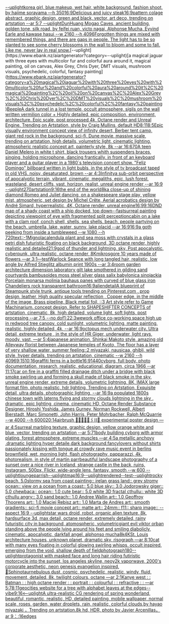[--uplight](https://www.ebank.nz/aiartgenerator?category=--uplight)[korea girl, blue makeup, wet hair, white background, fashion shoot, by hajime sorayama —h 350](https://www.ebank.nz/aiartgenerator?category=korea%20girl%2C%20blue%20makeup%2C%20wet%20hair%2C%20white%20background%2C%20fashion%20shoot%2C%20by%20hajime%20sorayama%20%E2%80%94h%20350)[16:9](https://www.ebank.nz/aiartgenerator?category=16%3A9)[Delicious and juicy steak](https://www.ebank.nz/aiartgenerator?category=Delicious%20and%20juicy%20steak)[16:9](https://www.ebank.nz/aiartgenerator?category=16%3A9)[pattern colage abstract, graphic design, green and black, vector, art deco, trending on artstation --ar 5:7 --uplight](https://www.ebank.nz/aiartgenerator?category=pattern%20colage%20abstract%2C%20graphic%20design%2C%20green%20and%20black%2C%20vector%2C%20art%20deco%2C%20trending%20on%20artstation%20--ar%205%3A7%20--uplight)[DunHuang Mogao Caves, ancient building, golden tone, silk road, by feifei ruan, victo nagai, Alphonse Mucha, Eyvind Earle and kawase hasui --w 2160  --h 4096](https://www.ebank.nz/aiartgenerator?category=DunHuang%20Mogao%20Caves%2C%20ancient%20building%2C%20golden%20tone%2C%20silk%20road%2C%20by%20feifei%20ruan%2C%20victo%20nagai%2C%20Alphonse%20Mucha%2C%20Eyvind%20Earle%20and%20kawase%20hasui%20--w%202160%20%20--h%204096)[Forgotten things are mixed with remembered things, and there are gaps in people. The light has to be so slanted to see some cherry blossoms in the wall to bloom and some to fall. Like me, never lay in real snow.](https://www.ebank.nz/aiartgenerator?category=Forgotten%20things%20are%20mixed%20with%20remembered%20things%2C%20and%20there%20are%20gaps%20in%20people.%20The%20light%20has%20to%20be%20so%20slanted%20to%20see%20some%20cherry%20blossoms%20in%20the%20wall%20to%20bloom%20and%20some%20to%20fall.%20Like%20me%2C%20never%20lay%20in%20real%20snow.)[--uplight](https://www.ebank.nz/aiartgenerator?category=--uplight)[a magical jaguar with three eyes with multicolor fur and colorful aura around it, magical painting, oil on canvas, Alex Grey, Chris Dyer, DMT visuals, mushroom visuals, psychedelic, colorful, fantasy painting](https://www.ebank.nz/aiartgenerator?category=a%20magical%20jaguar%20with%20three%20eyes%20with%20multicolor%20fur%20and%20colorful%20aura%20around%20it%2C%20magical%20painting%2C%20oil%20on%20canvas%2C%20Alex%20Grey%2C%20Chris%20Dyer%2C%20DMT%20visuals%2C%20mushroom%20visuals%2C%20psychedelic%2C%20colorful%2C%20fantasy%20painting)[Beeple](https://www.ebank.nz/aiartgenerator?category=Beeple)[A dark tunnel in a lost temple, occult atmosphere, sigils on the wall written vermilion color + Highly detailed, epic composition, environment, architecture. Epic scale, post processed 4k, Octane render and Unreal Engine. Trending on Artstation, style by Craig Mullins, default HD](https://www.ebank.nz/aiartgenerator?category=A%20dark%20tunnel%20in%20a%20lost%20temple%2C%20occult%20atmosphere%2C%20sigils%20on%20the%20wall%20written%20vermilion%20color%20%2B%20Highly%20detailed%2C%20epic%20composition%2C%20environment%2C%20architecture.%20Epic%20scale%2C%20post%20processed%204k%2C%20Octane%20render%20and%20Unreal%20Engine.%20Trending%20on%20Artstation%2C%20style%20by%20Craig%20Mullins%2C%20default%20HD)[8:11](https://www.ebank.nz/aiartgenerator?category=8%3A11)[8:5](https://www.ebank.nz/aiartgenerator?category=8%3A5)[Epic visually environment concept view of  infinity desert, Berber tent camp, giant red rock in the background, sci-fi, Dune movie, massive scale, trending on artstation, high details, volumetric light, cinematic lighting, atmospheric realistic,concept art, painterly style, 8k --ar 16:6](https://www.ebank.nz/aiartgenerator?category=Epic%20visually%20environment%20concept%20view%20of%20%20infinity%20desert%2C%20Berber%20tent%20camp%2C%20giant%20red%20rock%20in%20the%20background%2C%20sci-fi%2C%20Dune%20movie%2C%20massive%20scale%2C%20trending%20on%20artstation%2C%20high%20details%2C%20volumetric%20light%2C%20cinematic%20lighting%2C%20atmospheric%20realistic%2Cconcept%20art%2C%20painterly%20style%2C%208k%20--ar%2016%3A6)[70](https://www.ebank.nz/aiartgenerator?category=70)[A teen Daniel Melero in white t shirt, black trousers whith suspenders braces, singing, holding microphone,  dancing frantically, in front of an keyboard player and a guitar player in a 1980´s television concert show. "Feliz Domingo" billboard written in light bubls, in the style of tv broadcast taped in old VHS, noisy, desaturated, brown  --ar 4:3](https://www.ebank.nz/aiartgenerator?category=A%20teen%20Daniel%20Melero%20in%20white%20t%20shirt%2C%20black%20trousers%20whith%20suspenders%20braces%2C%20singing%2C%20holding%20microphone%2C%20%20dancing%20frantically%2C%20in%20front%20of%20an%20keyboard%20player%20and%20a%20guitar%20player%20in%20a%201980%C2%B4s%20television%20concert%20show.%20%22Feliz%20Domingo%22%20billboard%20written%20in%20light%20bubls%2C%20in%20the%20style%20of%20tv%20broadcast%20taped%20in%20old%20VHS%2C%20noisy%2C%20desaturated%2C%20brown%20%20--ar%204%3A3)[Infinity](https://www.ebank.nz/aiartgenerator?category=Infinity)[a sub-orbit perspective of apocalyptic terrain, vibrant, cinematic, megaliths, epic, lush forest, wasteland, desert cliffs, vast, horizon, realist, unreal engine render --ar 16:9 --uplight](https://www.ebank.nz/aiartgenerator?category=a%20sub-orbit%20perspective%20of%20apocalyptic%20terrain%2C%20vibrant%2C%20cinematic%2C%20megaliths%2C%20epic%2C%20lush%20forest%2C%20wasteland%2C%20desert%20cliffs%2C%20vast%2C%20horizon%2C%20realist%2C%20unreal%20engine%20render%20--ar%2016%3A9%20--uplight)[270](https://www.ebank.nz/aiartgenerator?category=270)[artstation](https://www.ebank.nz/aiartgenerator?category=artstation)[9:16](https://www.ebank.nz/aiartgenerator?category=9%3A16)[the end of the world](https://www.ebank.nz/aiartgenerator?category=the%20end%20of%20the%20world)[8k](https://www.ebank.nz/aiartgenerator?category=8k)[a close-up of shining diamond Romeo and Juliet dancing, on a shakespeare stage play, yellow mist, atmospheric, set design by Michel Crête, Aerial acrobatics design by André Simard, hyperrealistic, 4K, Octane render, unreal engine](https://www.ebank.nz/aiartgenerator?category=a%20close-up%20of%20shining%20diamond%20Romeo%20and%20Juliet%20dancing%2C%20on%20a%20shakespeare%20stage%20play%2C%20yellow%20mist%2C%20atmospheric%2C%20set%20design%20by%20Michel%20Cr%C3%AAte%2C%20Aerial%20acrobatics%20design%20by%20Andr%C3%A9%20Simard%2C%20hyperrealistic%2C%204K%2C%20Octane%20render%2C%20unreal%20engine)[16:9](https://www.ebank.nz/aiartgenerator?category=16%3A9)[9:16](https://www.ebank.nz/aiartgenerator?category=9%3A16)[DND map of a shady coast with a ship docked, top down](https://www.ebank.nz/aiartgenerator?category=DND%20map%20of%20a%20shady%20coast%20with%20a%20ship%20docked%2C%20top%20down)[--fast](https://www.ebank.nz/aiartgenerator?category=--fast)[surreal painting depicting viewpoint of eye with fragmented split perception](https://www.ebank.nz/aiartgenerator?category=surreal%20painting%20depicting%20viewpoint%20of%20eye%20with%20fragmented%20split%20perception)[cabin on a lake with a clam roof, conch shell, shells, sea shells, beach, people partying on the beach, umbrella, lake, water, sunny, lake placid --ar 16:9](https://www.ebank.nz/aiartgenerator?category=cabin%20on%20a%20lake%20with%20a%20clam%20roof%2C%20conch%20shell%2C%20shells%2C%20sea%20shells%2C%20beach%2C%20people%20partying%20on%20the%20beach%2C%20umbrella%2C%20lake%2C%20water%2C%20sunny%2C%20lake%20placid%20--ar%2016%3A9)[16:9](https://www.ebank.nz/aiartgenerator?category=16%3A9)[a goth peeking from inside a tumbleweed --w 1080 --h 720](https://www.ebank.nz/aiartgenerator?category=a%20goth%20peeking%20from%20inside%20a%20tumbleweed%20--w%201080%20--h%20720)[text::-1](https://www.ebank.nz/aiartgenerator?category=text%3A%3A-1)[Mignola](https://www.ebank.nz/aiartgenerator?category=Mignola)[calendula plant and sea moss with crystals in a glass petri dish futuristic floating on black background, 3D octane render, highly realistic and detailed](https://www.ebank.nz/aiartgenerator?category=calendula%20plant%20and%20sea%20moss%20with%20crystals%20in%20a%20glass%20petri%20dish%20futuristic%20floating%20on%20black%20background%2C%203D%20octane%20render%2C%20highly%20realistic%20and%20detailed)[21:9](https://www.ebank.nz/aiartgenerator?category=21%3A9)[god of thunder and lightning, sky, Post apocalyptic, cyberpunk, ultra realistic, octane render, 8K](https://www.ebank.nz/aiartgenerator?category=god%20of%20thunder%20and%20lightning%2C%20sky%2C%20Post%20apocalyptic%2C%20cyberpunk%2C%20ultra%20realistic%2C%20octane%20render%2C%208K)[mikrosgore 10 years made of flowers —ar 3:1](https://www.ebank.nz/aiartgenerator?category=mikrosgore%2010%20years%20made%20of%20flowers%20%E2%80%94ar%203%3A1)[—test](https://www.ebank.nz/aiartgenerator?category=%E2%80%94test)[Warlock Seance with long tangled hair, realistic, low angle  by Alfred Stieglitz albumin print 1900s --ar 3:4](https://www.ebank.nz/aiartgenerator?category=Warlock%20Seance%20with%20long%20tangled%20hair%2C%20realistic%2C%20low%20angle%20%20by%20Alfred%20Stieglitz%20albumin%20print%201900s%20--ar%203%3A4)[room garden architecture dimension  laboratory  gilt lake  smothered in gilding sand courtyards bambusoides moss steel silver glass  salix babylonica  sinojackia Porcelain monarsa molinia bauhaus panes with  curved of blue glass iron Chandeliers rock transparent  bathroom](https://www.ebank.nz/aiartgenerator?category=room%20garden%20architecture%20dimension%20%20laboratory%20%20gilt%20lake%20%20smothered%20in%20gilding%20sand%20courtyards%20bambusoides%20moss%20steel%20silver%20glass%20%20salix%20babylonica%20%20sinojackia%20Porcelain%20monarsa%20molinia%20bauhaus%20panes%20with%20%20curved%20of%20blue%20glass%20iron%20Chandeliers%20rock%20transparent%20%20bathroom)[16:9](https://www.ebank.nz/aiartgenerator?category=16%3A9)[alien](https://www.ebank.nz/aiartgenerator?category=alien)[detail](https://www.ebank.nz/aiartgenerator?category=detail)[A blueprint of Steampunk style trunk,    antique tools trending on Pinterest.com  , prop design, leather, High quality specular reflection , Copper  edge, in the middle of the image, Brass pipeline,  Black metal foil,  ::3  Art style refer to Game Machinarium.  concept design, Refer to SHAPESHIFTER CONCEPTS  of artstation, cinematic,  8k, high detailed,  volume light,  soft lights,  post processing    --ar 7:5   --no dof](https://www.ebank.nz/aiartgenerator?category=A%20blueprint%20of%20Steampunk%20style%20trunk%2C%20%20%20%20antique%20tools%20trending%20on%20Pinterest.com%20%20%2C%20prop%20design%2C%20leather%2C%20High%20quality%20specular%20reflection%20%2C%20Copper%20%20edge%2C%20in%20the%20middle%20of%20the%20image%2C%20Brass%20pipeline%2C%20%20Black%20metal%20foil%2C%20%20%3A%3A3%20%20Art%20style%20refer%20to%20Game%20Machinarium.%20%20concept%20design%2C%20Refer%20to%20SHAPESHIFTER%20CONCEPTS%20%20of%20artstation%2C%20cinematic%2C%20%208k%2C%20high%20detailed%2C%20%20volume%20light%2C%20%20soft%20lights%2C%20%20post%20processing%20%20%20%20--ar%207%3A5%20%20%20--no%20dof)[1:2](https://www.ebank.nz/aiartgenerator?category=1%3A2)[2:3](https://www.ebank.nz/aiartgenerator?category=2%3A3)[wework office co-working space high up in redwood tree canopy, cold sunlight, volumetric lighting, matte painting, realistic, highly detailed, 4k, --ar 16:9](https://www.ebank.nz/aiartgenerator?category=wework%20office%20co-working%20space%20high%20up%20in%20redwood%20tree%20canopy%2C%20cold%20sunlight%2C%20volumetric%20lighting%2C%20matte%20painting%2C%20realistic%2C%20highly%20detailed%2C%204k%2C%20--ar%2016%3A9)[octopus mech underwater city. Ultra detail, extreme texture , in the style of HR Giger, underwater, light rays, moody, vast, —ar 5:4](https://www.ebank.nz/aiartgenerator?category=octopus%20mech%20underwater%20city.%20Ultra%20detail%2C%20extreme%20texture%20%2C%20in%20the%20style%20of%20HR%20Giger%2C%20underwater%2C%20light%20rays%2C%20moody%2C%20vast%2C%20%E2%80%94ar%205%3A4)[japanese animation, Shinkai Makoto style, amazing old Alleyway florist between Japanese temples of Kyoto, The floor has a layer of very shallow water, summer feeling::2  miyazaki, nausicaa, ghibli, wild style, hyper details, trending on artstation, cinematic --w 2160  --h 4096](https://www.ebank.nz/aiartgenerator?category=japanese%20animation%2C%20Shinkai%20Makoto%20style%2C%20amazing%20old%20Alleyway%20florist%20between%20Japanese%20temples%20of%20Kyoto%2C%20The%20floor%20has%20a%20layer%20of%20very%20shallow%20water%2C%20summer%20feeling%3A%3A2%20%20miyazaki%2C%20nausicaa%2C%20ghibli%2C%20wild%20style%2C%20hyper%20details%2C%20trending%20on%20artstation%2C%20cinematic%20--w%202160%20%20--h%204096)[9:15](https://www.ebank.nz/aiartgenerator?category=9%3A15)[10:16](https://www.ebank.nz/aiartgenerator?category=10%3A16)[graffiti ferns in a bottle](https://www.ebank.nz/aiartgenerator?category=graffiti%20ferns%20in%20a%20bottle)[16:9](https://www.ebank.nz/aiartgenerator?category=16%3A9)[1440](https://www.ebank.nz/aiartgenerator?category=1440)[cyborg, full body, photo documentation, research, realistic, educational, diagram, circa 1966 --ar 11:17](https://www.ebank.nz/aiartgenerator?category=cyborg%2C%20full%20body%2C%20photo%20documentation%2C%20research%2C%20realistic%2C%20educational%2C%20diagram%2C%20circa%201966%20--ar%2011%3A17)[car on fire in a graffiti filled drainage ditch under a bridge with black smoke swirling up and forming a skull made of black smoke in the sky, unreal engine render, extreme details, volumetric lightning, 8K, IMAX large format film, photo realistic, hdr lighting, Trending on Artstation, Exquisite detail, ultra details, photographic lighting, --ar 16:9](https://www.ebank.nz/aiartgenerator?category=car%20on%20fire%20in%20a%20graffiti%20filled%20drainage%20ditch%20under%20a%20bridge%20with%20black%20smoke%20swirling%20up%20and%20forming%20a%20skull%20made%20of%20black%20smoke%20in%20the%20sky%2C%20unreal%20engine%20render%2C%20extreme%20details%2C%20volumetric%20lightning%2C%208K%2C%20IMAX%20large%20format%20film%2C%20photo%20realistic%2C%20hdr%20lighting%2C%20Trending%20on%20Artstation%2C%20Exquisite%20detail%2C%20ultra%20details%2C%20photographic%20lighting%2C%20--ar%2016%3A9)[a populated 1800s chinese town with laterns flying and stormy clouds lightning in the sky , dramatic, epic lighting ,cinema, cinematic HD, Octane Render Substance Designer. Hiroshi Yoshida, James Gurney, Norman Rockwell, Albert Bierstadt, Marc Simonetti, John Harris, Peter Mohrbacher, Ralph McQuarrie --w 4000 --h 6000](https://www.ebank.nz/aiartgenerator?category=a%20populated%201800s%20chinese%20town%20with%20laterns%20flying%20and%20stormy%20clouds%20lightning%20in%20the%20sky%20%2C%20dramatic%2C%20epic%20lighting%20%2Ccinema%2C%20cinematic%20HD%2C%20Octane%20Render%20Substance%20Designer.%20Hiroshi%20Yoshida%2C%20James%20Gurney%2C%20Norman%20Rockwell%2C%20Albert%20Bierstadt%2C%20Marc%20Simonetti%2C%20John%20Harris%2C%20Peter%20Mohrbacher%2C%20Ralph%20McQuarrie%20--w%204000%20--h%206000)[20:14](https://www.ebank.nz/aiartgenerator?category=20%3A14)[airbrush 💊🪬💉🧼🎀🖇⛓🔩 experimental poster design —ar 4:5](https://www.ebank.nz/aiartgenerator?category=airbrush%20%F0%9F%92%8A%F0%9F%AA%AC%F0%9F%92%89%F0%9F%A7%BC%F0%9F%8E%80%F0%9F%96%87%E2%9B%93%F0%9F%94%A9%20experimental%20poster%20design%20%E2%80%94ar%204%3A5)[surreal marbling texture, graphic design, yellow orange white and blue, vector, trending on artstation --ar 5:7](https://www.ebank.nz/aiartgenerator?category=surreal%20marbling%20texture%2C%20graphic%20design%2C%20yellow%20orange%20white%20and%20blue%2C%20vector%2C%20trending%20on%20artstation%20--ar%205%3A7)[1](https://www.ebank.nz/aiartgenerator?category=1)[body building cyborg with armor plating, forest  atmosphere, extreme muscles —ar 4:5](https://www.ebank.nz/aiartgenerator?category=body%20building%20cyborg%20with%20armor%20plating%2C%20forest%20%20atmosphere%2C%20extreme%20muscles%20%E2%80%94ar%204%3A5)[a metallic  anchovy ,dramatic lighting,hyper detaile,dark background,fancy](https://www.ebank.nz/aiartgenerator?category=a%20metallic%20%20anchovy%20%2Cdramatic%20lighting%2Chyper%20detaile%2Cdark%20background%2Cfancy)[lovers without shirts passionately kissing with tongue at crowdy rave music event in berlins brownfield, wet, morning light, flash photography, papparazzi, 4k, photorealism, in style of martin parr](https://www.ebank.nz/aiartgenerator?category=lovers%20without%20shirts%20passionately%20kissing%20with%20tongue%20at%20crowdy%20rave%20music%20event%20in%20berlins%20brownfield%2C%20wet%2C%20morning%20light%2C%20flash%20photography%2C%20papparazzi%2C%204k%2C%20photorealism%2C%20in%20style%20of%20martin%20parr)[beautiful landscape photography of a sunset over a nice river in Iceland, strange castle in the back, ruins, Instagram, 500px, Flickr, wide-angle lens, fantasy, smooth --w 600 --uplight](https://www.ebank.nz/aiartgenerator?category=beautiful%20landscape%20photography%20of%20a%20sunset%20over%20a%20nice%20river%20in%20Iceland%2C%20strange%20castle%20in%20the%20back%2C%20ruins%2C%20Instagram%2C%20500px%2C%20Flickr%2C%20wide-angle%20lens%2C%20fantasy%2C%20smooth%20--w%20600%20--uplight)[lounge](https://www.ebank.nz/aiartgenerator?category=lounge)[parrish](https://www.ebank.nz/aiartgenerator?category=parrish)[--uplight](https://www.ebank.nz/aiartgenerator?category=--uplight)[map](https://www.ebank.nz/aiartgenerator?category=map)[16:9](https://www.ebank.nz/aiartgenerator?category=16%3A9)[--uplight](https://www.ebank.nz/aiartgenerator?category=--uplight)[rendered](https://www.ebank.nz/aiartgenerator?category=rendered)[--test](https://www.ebank.nz/aiartgenerator?category=--test)[--uplight](https://www.ebank.nz/aiartgenerator?category=--uplight)[rocky beach, 5.0stormy sea from coast painting:: irelan grass land:: grey stromy ocean:: view on a ocean from a coast:: 5.0 blue sky:: 3.0 Jodorowsky giger:: 5.0 chewbaca:: ocean:: 1.0 cute bear:: 5.0 white 3D fractal cthullu:: white 3D cthullu angry:: 3.0 sand beach:: 1.0 Andree Wallin art:: 1.0 Geoffroy Thoorens art:: 1.0 Maciej Rebisz art:: 1.0 Marta de Andres art:: smooth gradients:: sci-fi movie concept art:: matte art:: 24mm:: f11:: sharp image:: --aspect 16:9 --uplight](https://www.ebank.nz/aiartgenerator?category=rocky%20beach%2C%205.0stormy%20sea%20from%20coast%20painting%3A%3A%20irelan%20grass%20land%3A%3A%20grey%20stromy%20ocean%3A%3A%20view%20on%20a%20ocean%20from%20a%20coast%3A%3A%205.0%20blue%20sky%3A%3A%203.0%20Jodorowsky%20giger%3A%3A%205.0%20chewbaca%3A%3A%20ocean%3A%3A%201.0%20cute%20bear%3A%3A%205.0%20white%203D%20fractal%20cthullu%3A%3A%20white%203D%20cthullu%20angry%3A%3A%203.0%20sand%20beach%3A%3A%201.0%20Andree%20Wallin%20art%3A%3A%201.0%20Geoffroy%20Thoorens%20art%3A%3A%201.0%20Maciej%20Rebisz%20art%3A%3A%201.0%20Marta%20de%20Andres%20art%3A%3A%20smooth%20gradients%3A%3A%20sci-fi%20movie%20concept%20art%3A%3A%20matte%20art%3A%3A%2024mm%3A%3A%20f11%3A%3A%20sharp%20image%3A%3A%20--aspect%2016%3A9%20--uplight)[star wars droid, robot, organic alien texture, 8k, hardsurface 3d, max detail, octane render, extremely detailed, rainy futuristic city in background, atomospheric, volumetric](https://www.ebank.nz/aiartgenerator?category=star%20wars%20droid%2C%20robot%2C%20organic%20alien%20texture%2C%208k%2C%20hardsurface%203d%2C%20max%20detail%2C%20octane%20render%2C%20extremely%20detailed%2C%20rainy%20futuristic%20city%20in%20background%2C%20atomospheric%2C%20volumetric)[giant evil viktor orban standing above the people lying around his feet and smiling diabolicly, cinematic, apocalyptic, dark](https://www.ebank.nz/aiartgenerator?category=giant%20evil%20viktor%20orban%20standing%20above%20the%20people%20lying%20around%20his%20feet%20and%20smiling%20diabolicly%2C%20cinematic%2C%20apocalyptic%2C%20dark)[fall angel, alphonso mucha](https://www.ebank.nz/aiartgenerator?category=fall%20angel%2C%20alphonso%20mucha)[8k](https://www.ebank.nz/aiartgenerator?category=8k)[](https://www.ebank.nz/aiartgenerator?category=)[4K](https://www.ebank.nz/aiartgenerator?category=4K)[St. Louis architecture houses, unknown planet, dramatic sky, risograph —ar 8:10](https://www.ebank.nz/aiartgenerator?category=St.%20Louis%20architecture%20houses%2C%20unknown%20planet%2C%20dramatic%20sky%2C%20risograph%20%E2%80%94ar%208%3A10)[cat with many eyes floating in colorful glowing  swirling whisps, occult inspired, emerging from the void, shallow depth of field](https://www.ebank.nz/aiartgenerator?category=cat%20with%20many%20eyes%20floating%20in%20colorful%20glowing%20%20swirling%20whisps%2C%20occult%20inspired%2C%20emerging%20from%20the%20void%2C%20shallow%20depth%20of%20field)[photograph](https://www.ebank.nz/aiartgenerator?category=photograph)[180](https://www.ebank.nz/aiartgenerator?category=180)[--uplight](https://www.ebank.nz/aiartgenerator?category=--uplight)[protagonist with masked face and long hair riding futiristic motorcycle into the sunset, los angeles skyline, neoy2k vaporwave, 2000's corporate aesthetic, neon genesis evangelion inspired, 🔵](https://www.ebank.nz/aiartgenerator?category=protagonist%20with%20masked%20face%20and%20long%20hair%20riding%20futiristic%20motorcycle%20into%20the%20sunset%2C%20los%20angeles%20skyline%2C%20neoy2k%20vaporwave%2C%202000%27s%20corporate%20aesthetic%2C%20neon%20genesis%20evangelion%20inspired%2C%20%F0%9F%94%B5)[](https://www.ebank.nz/aiartgenerator?category=)[Sphinotaur](https://www.ebank.nz/aiartgenerator?category=Sphinotaur)[nebulous dust, cosmic, psychedelic, realistic, windy, fluid, movement, detailed, 8k, twilight colours, octane —ar 2:1](https://www.ebank.nz/aiartgenerator?category=nebulous%20dust%2C%20cosmic%2C%20psychedelic%2C%20realistic%2C%20windy%2C%20fluid%2C%20movement%2C%20detailed%2C%208k%2C%20twilight%20colours%2C%20octane%20%E2%80%94ar%202%3A1)[Kanye west : : Batman : : high octane render : : portrait : : colourful : : refractive : : —ar 5:7](https://www.ebank.nz/aiartgenerator?category=Kanye%20west%20%3A%20%3A%20Batman%20%3A%20%3A%20high%20octane%20render%20%3A%20%3A%20portrait%20%3A%20%3A%20colourful%20%3A%20%3A%20refractive%20%3A%20%3A%20%E2%80%94ar%205%3A7)[8:11](https://www.ebank.nz/aiartgenerator?category=8%3A11)[geocities website for a tree with alphabet leaves at the edges](https://www.ebank.nz/aiartgenerator?category=geocities%20website%20for%20a%20tree%20with%20alphabet%20leaves%20at%20the%20edges)[--vibe](https://www.ebank.nz/aiartgenerator?category=--vibe)[9:16](https://www.ebank.nz/aiartgenerator?category=9%3A16)[<--uplight](https://www.ebank.nz/aiartgenerator?category=%3C--uplight)[A ultra-realistic CG rendering of spring wonderland, beautiful, romantic, realistic, HD, detailed painting, mobile wallpaper, normal scale, roses, garden, water droplets, rain, realistic, colorful clouds,by hayao miyazaki ，Trending on artstation.8k hd, HDR, photo by Javier Arcenillas， ar 9：:16](https://www.ebank.nz/aiartgenerator?category=A%20ultra-realistic%20CG%20rendering%20of%20spring%20wonderland%2C%20beautiful%2C%20romantic%2C%20realistic%2C%20HD%2C%20detailed%20painting%2C%20mobile%20wallpaper%2C%20normal%20scale%2C%20roses%2C%20garden%2C%20water%20droplets%2C%20rain%2C%20realistic%2C%20colorful%20clouds%2Cby%20hayao%20miyazaki%20%EF%BC%8CTrending%20on%20artstation.8k%20hd%2C%20HDR%2C%20photo%20by%20Javier%20Arcenillas%EF%BC%8C%20ar%209%EF%BC%9A%3A16)[edges](https://www.ebank.nz/aiartgenerator?category=edges)